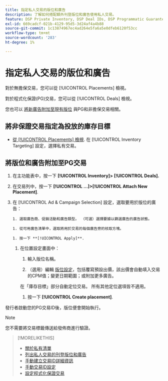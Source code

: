 ```yaml
---
title: 指定私人交易的版位和廣告
description: 了解如何搭配額外刊登版位和廣告使用私人交易。
feature: DSP Private Inventory, DSP Deal IDs, DSP Programmatic Guaranteed Deals
exl-id: 669cadcf-021b-4129-95d5-3d24af4a4b88
source-git-commit: 1c13874967ec4ad264e5fa6a5e0dfeb6120f53cc
workflow-type: tm+mt
source-wordcount: '283'
ht-degree: 1%

---
```


# 指定私人交易的版位和廣告

對於無擔保交易，您可以從 [!UICONTROL Placements] 檢視。

對於程式化保證(PG)交易，您可以從 [!UICONTROL Deals] 檢視。

您也可以 [將新廣告附加至現有版位](/help/dsp/campaign-management/ads/ad-attach-to-placement.md) 與PG和非擔保交易相關。

## 將非保證交易指定為投放的庫存目標

* [從 [!UICONTROL Placements] 檢視](/help/dsp/campaign-management/placements/placement-create.md). 在 [!UICONTROL Inventory Targeting] 設定，選擇私有交易。

## 將版位和廣告附加至PG交易

1. 在主功能表中，按一下 **[!UICONTROL Inventory]> [!UICONTROL Deals].**

1. 在交易列中，按一下  **[!UICONTROL ...]>[!UICONTROL Attach New Placement]**.

1. 在 [!UICONTROL Ad & Campaign Selection] 設定，選取要用於版位的廣告：

       1. 選取廣告商、促銷活動和廣告類型。 （可選）選擇要據以篩選廣告的廣告狀態。
       
       1. 從可用廣告清單中，選取將用於交易的每個廣告旁的核取方塊。
       
       1. 按一下 **[!UICONTROL Apply]**.
   
   1. 在位置設定畫面中：

      1. 輸入版位名稱。

      1. （選用）編輯 [版位設定](/help/dsp/campaign-management/placements/placement-settings.md)，包括覆寫預設出價，該出價會自動填入交易的CPM值；變更日期範圍；或附加更多廣告。

      在「庫存目標」部分自動定位交易。 所有其他定位選項皆不適用。

      1. 按一下 **[!UICONTROL Create placement]**.


發行者啟動您的PG交易ID後，版位便會開始執行。

>[!NOTE]
>
> 您不需要將交易標籤傳送給發佈商進行驗證。

>[!MORELIKETHIS]
>
>* [關於私有清單](private-inventory-about.md)
>* [列出私人交易的刊登版位和廣告](/help/dsp/inventory/private-deal-view-placements.md)
>* [手動建立交易ID詳細資訊](deal-id-create.md)
>* [手動交易ID設定](deal-id-settings.md)
>* [設定程式化保證交易](programmatic-guaranteed-set-up.md)

